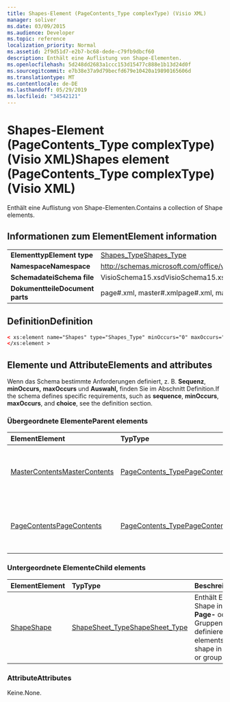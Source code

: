 ```yaml
---
title: Shapes-Element (PageContents_Type complexType) (Visio XML)
manager: soliver
ms.date: 03/09/2015
ms.audience: Developer
ms.topic: reference
localization_priority: Normal
ms.assetid: 2f9d51d7-e2b7-bc68-dede-c79fb9dbcf60
description: Enthält eine Auflistung von Shape-Elementen.
ms.openlocfilehash: 5d248dd2683a1ccc153d15477c888e1b13d24d0f
ms.sourcegitcommit: e7b38e37a9d79becfd679e10420a19890165606d
ms.translationtype: MT
ms.contentlocale: de-DE
ms.lasthandoff: 05/29/2019
ms.locfileid: "34542121"
---
```

# <a name="shapes-element-pagecontents_type-complextype-visio-xml"></a><span data-ttu-id="94039-103">Shapes-Element (PageContents_Type complexType) (Visio XML)</span><span class="sxs-lookup"><span data-stu-id="94039-103">Shapes element (PageContents_Type complexType) (Visio XML)</span></span>

<span data-ttu-id="94039-104">Enthält eine Auflistung von Shape-Elementen.</span><span class="sxs-lookup"><span data-stu-id="94039-104">Contains a collection of Shape elements.</span></span>
  
## <a name="element-information"></a><span data-ttu-id="94039-105">Informationen zum Element</span><span class="sxs-lookup"><span data-stu-id="94039-105">Element information</span></span>

|||
|:-----|:-----|
|<span data-ttu-id="94039-106">**Elementtyp**</span><span class="sxs-lookup"><span data-stu-id="94039-106">**Element type**</span></span> <br/> |[<span data-ttu-id="94039-107">Shapes_Type</span><span class="sxs-lookup"><span data-stu-id="94039-107">Shapes_Type</span></span>](shapes_type-complextypevisio-xml.md) <br/> |
|<span data-ttu-id="94039-108">**Namespace**</span><span class="sxs-lookup"><span data-stu-id="94039-108">**Namespace**</span></span> <br/> |http://schemas.microsoft.com/office/visio/2012/main  <br/> |
|<span data-ttu-id="94039-109">**Schemadatei**</span><span class="sxs-lookup"><span data-stu-id="94039-109">**Schema file**</span></span> <br/> |<span data-ttu-id="94039-110">VisioSchema15.xsd</span><span class="sxs-lookup"><span data-stu-id="94039-110">VisioSchema15.xsd</span></span>  <br/> |
|<span data-ttu-id="94039-111">**Dokumentteile**</span><span class="sxs-lookup"><span data-stu-id="94039-111">**Document parts**</span></span> <br/> |<span data-ttu-id="94039-112">page#.xml, master#.xml</span><span class="sxs-lookup"><span data-stu-id="94039-112">page#.xml, master#.xml</span></span>  <br/> |
   
## <a name="definition"></a><span data-ttu-id="94039-113">Definition</span><span class="sxs-lookup"><span data-stu-id="94039-113">Definition</span></span>

```XML
< xs:element name="Shapes" type="Shapes_Type" minOccurs="0" maxOccurs="1" >
</xs:element >
```

## <a name="elements-and-attributes"></a><span data-ttu-id="94039-114">Elemente und Attribute</span><span class="sxs-lookup"><span data-stu-id="94039-114">Elements and attributes</span></span>

<span data-ttu-id="94039-115">Wenn das Schema bestimmte Anforderungen definiert, z. B. **Sequenz**, **minOccurs,** **maxOccurs** und **Auswahl,** finden Sie im Abschnitt Definition.</span><span class="sxs-lookup"><span data-stu-id="94039-115">If the schema defines specific requirements, such as **sequence**, **minOccurs**, **maxOccurs**, and **choice**, see the definition section.</span></span> 
  
### <a name="parent-elements"></a><span data-ttu-id="94039-116">Übergeordnete Elemente</span><span class="sxs-lookup"><span data-stu-id="94039-116">Parent elements</span></span>

|<span data-ttu-id="94039-117">**Element**</span><span class="sxs-lookup"><span data-stu-id="94039-117">**Element**</span></span>|<span data-ttu-id="94039-118">**Typ**</span><span class="sxs-lookup"><span data-stu-id="94039-118">**Type**</span></span>|<span data-ttu-id="94039-119">**Beschreibung**</span><span class="sxs-lookup"><span data-stu-id="94039-119">**Description**</span></span>|
|:-----|:-----|:-----|
|[<span data-ttu-id="94039-120">MasterContents</span><span class="sxs-lookup"><span data-stu-id="94039-120">MasterContents</span></span>](mastercontents-elementvisio-xml.md) <br/> |[<span data-ttu-id="94039-121">PageContents_Type</span><span class="sxs-lookup"><span data-stu-id="94039-121">PageContents_Type</span></span>](pagecontents_type-complextypevisio-xml.md) <br/> |<span data-ttu-id="94039-122">Gibt Informationen zu den Formen in einem Master in einer Webzeichnung an.</span><span class="sxs-lookup"><span data-stu-id="94039-122">Specifies information about the shapes in a master in a Web drawing.</span></span>  <br/> |
|[<span data-ttu-id="94039-123">PageContents</span><span class="sxs-lookup"><span data-stu-id="94039-123">PageContents</span></span>](pagecontents-elementvisio-xml.md) <br/> |[<span data-ttu-id="94039-124">PageContents_Type</span><span class="sxs-lookup"><span data-stu-id="94039-124">PageContents_Type</span></span>](pagecontents_type-complextypevisio-xml.md) <br/> |<span data-ttu-id="94039-125">Gibt Informationen zu den Formen in einem Master in einer Webzeichnung an.</span><span class="sxs-lookup"><span data-stu-id="94039-125">Specifies information about the shapes in a master in a Web drawing.</span></span>  <br/> |
   
### <a name="child-elements"></a><span data-ttu-id="94039-126">Untergeordnete Elemente</span><span class="sxs-lookup"><span data-stu-id="94039-126">Child elements</span></span>

|<span data-ttu-id="94039-127">**Element**</span><span class="sxs-lookup"><span data-stu-id="94039-127">**Element**</span></span>|<span data-ttu-id="94039-128">**Typ**</span><span class="sxs-lookup"><span data-stu-id="94039-128">**Type**</span></span>|<span data-ttu-id="94039-129">**Beschreibung**</span><span class="sxs-lookup"><span data-stu-id="94039-129">**Description**</span></span>|
|:-----|:-----|:-----|
|[<span data-ttu-id="94039-130">Shape</span><span class="sxs-lookup"><span data-stu-id="94039-130">Shape</span></span>](shape-element-shapes_type-complextypevisio-xml.md) <br/> |[<span data-ttu-id="94039-131">ShapeSheet_Type</span><span class="sxs-lookup"><span data-stu-id="94039-131">ShapeSheet_Type</span></span>](shapesheet_type-complextypevisio-xml.md) <br/> |<span data-ttu-id="94039-132">Enthält Elemente, die ein Shape in einem **Master-,** **Page-** oder Gruppenformelement definieren.</span><span class="sxs-lookup"><span data-stu-id="94039-132">Contains elements that define a shape in a **Master**, **Page**, or group shape element.</span></span>  <br/> |
   
### <a name="attributes"></a><span data-ttu-id="94039-133">Attribute</span><span class="sxs-lookup"><span data-stu-id="94039-133">Attributes</span></span>

<span data-ttu-id="94039-134">Keine.</span><span class="sxs-lookup"><span data-stu-id="94039-134">None.</span></span>
  

